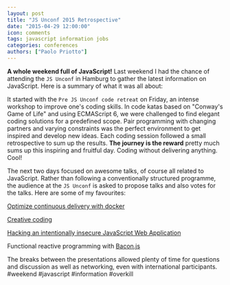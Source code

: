 ```yaml
---
layout: post
title: "JS Unconf 2015 Retrospective"
date: "2015-04-29 12:00:00"
icon: comments
tags: javascript information jobs
categories: conferences
authors: ["Paolo Priotto"]
---
```


**A whole weekend full of JavaScript!** Last weekend I had the chance of attending the `JS Unconf` in Hamburg to gather the latest information on JavaScript. Here is a summary of what it was all about:

It started with the `Pre JS Unconf code retreat` on Friday, an intense workshop to improve one's coding skills. In code katas based on "Conway's Game of Life" and using ECMAScript 6, we were challenged to find elegant coding solutions for a predefined scope. Pair programming with changing partners and varying constraints was the perfect environment to get inspired and develop new ideas. Each coding session followed a small retrospective to sum up the results. **The journey is the reward** pretty much sums up this inspiring and fruitful day. Coding without delivering anything. Cool!

The next two days focused on awesome talks, of course all related to JavaScript. Rather than following a conventionally structured programme, the audience at the `JS Unconf` is asked to propose talks and also votes for the talks. Here are some of my favourites:

<i class="fa fa-pencil"></i> [Optimize continuous delivery with docker](http://lowsky.github.io/dockerMeetupSlides/#1)

<i class="fa fa-pencil"></i> [Creative coding](https://speakerdeck.com/aemkei/creative-coding)

<i class="fa fa-pencil"></i> [Hacking an intentionally insecure JavaScript Web Application](https://github.com/bkimminich/juice-shop)

<i class="fa fa-pencil"></i> Functional reactive programming with [Bacon.js](https://baconjs.github.io/)

The breaks between the presentations allowed plenty of time for questions and discussion as well as networking, even with international participants. #weekend #javascript #information #overkill
